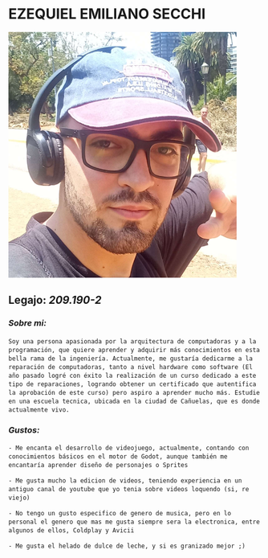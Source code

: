 # EZEQUIEL EMILIANO SECCHI

![fallo en cargar imagen](/image.png)

## Legajo: *209.190-2*

### *Sobre mi:*

`Soy una persona apasionada por la arquitectura de computadoras y a la programación, que quiere aprender y adquirir más conocimientos en esta bella rama de la ingeniería. Actualmente, me gustaría dedicarme a la reparación de computadoras, tanto a nivel hardware como software (El año pasado logré con éxito la realización de un curso dedicado a este tipo de reparaciones, logrando obtener un certificado que autentifica la aprobación de este curso) pero aspiro a aprender mucho más. Estudie en una escuela tecnica, ubicada en la ciudad de Cañuelas, que es donde actualmente vivo.`

### *Gustos:*

`- Me encanta el desarrollo de videojuego, actualmente, contando con conocimientos básicos en el motor de Godot, aunque también me encantaría aprender diseño de personajes o Sprites`

`- Me gusta mucho la edicion de videos, teniendo experiencia en un antiguo canal de youtube que yo tenia sobre videos loquendo (si, re viejo)`

`- No tengo un gusto especifico de genero de musica, pero en lo personal el genero que mas me gusta siempre sera la electronica, entre algunos de ellos, Coldplay y Avicii`

`- Me gusta el helado de dulce de leche, y si es granizado mejor ;) `
